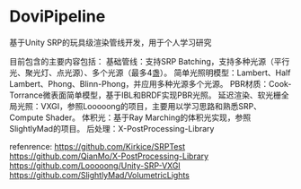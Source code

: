 # DoviPipeline
基于Unity SRP的玩具级渲染管线开发，用于个人学习研究

目前包含的主要内容包括：
基础管线：支持SRP Batching，支持多种光源（平行光、聚光灯、点光源）、多个光源（最多4盏）。
简单光照明模型：Lambert、Half Lambert、Phong、Blinn-Phong，并应用多种光源多个光源。
PBR材质：Cook-Torrance微表面简单模型，基于IBL和BRDF实现PBR光照。
延迟渲染、软光栅全局光照：VXGI，参照Looooong的项目，主要用以学习思路和熟悉SRP、Compute Shader。
体积光：基于Ray Marching的体积光实现，参照SlightlyMad的项目。
后处理：X-PostProcessing-Library

refenrence:
https://github.com/Kirkice/SRPTest
https://github.com/QianMo/X-PostProcessing-Library
https://github.com/Looooong/Unity-SRP-VXGI
https://github.com/SlightlyMad/VolumetricLights
